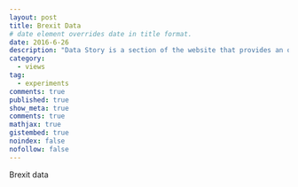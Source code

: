 ```yaml
---
layout: post
title: Brexit Data
# date element overrides date in title format.
date: 2016-6-26
description: "Data Story is a section of the website that provides an overview on a brilliant journalism project involving data. This time I talk about Confiscati Bene, an italian project collecting datasets of assets seized from the mafia."
category:
  - views
tag:
  - experiments
comments: true
published: true
show_meta: true
comments: true
mathjax: true
gistembed: true
noindex: false
nofollow: false
---
```


Brexit data

<!--more-->

<script src="https://ajax.googleapis.com/ajax/libs/jquery/1.8.2/jquery.min.js">
</script>

<script src="https://code.highcharts.com/highcharts.js">
</script>

<script src="https://code.highcharts.com/modules/exporting.js">
</script>

<div id="container" style="min-width: 310px; max-width: 800px; height: 400px; margin: 0 auto"></div>

<script type="text/javascript">

// Data gathered from http://populationpyramid.net/germany/2015/
    // Age categories

    var categories = ['0-4', '5-9', '10-14', '15-19',
            '20-24', '25-29', '30-34', '35-39', '40-44',
            '45-49', '50-54', '55-59', '60-64', '65-69',
            '70-74', '75-79', '80-84', '85-89', '90-94',
            '95-99', '100 + '];

        $('#container').highcharts({
            chart: {
                type: 'bar'
            },
            title: {
                text: 'Population pyramid for Germany, 2015'
            },
            subtitle: {
                text: 'Source: <a href="http://populationpyramid.net/germany/2015/">Population Pyramids of the World from 1950 to 2100</a>'
            },
            xAxis: [{
                categories: categories,
                reversed: false,
                labels: {
                    step: 1
                }
            }, { // mirror axis on right side
                opposite: true,
                reversed: false,
                categories: categories,
                linkedTo: 0,
                labels: {
                    step: 1
                }
            }],
            yAxis: {
                title: {
                    text: null
                },
                labels: {
                    formatter: function () {
                        return Math.abs(this.value) + '%';
                    }
                }
            },

            plotOptions: {
                series: {
                    stacking: 'normal'
                }
            },

            tooltip: {
                formatter: function () {
                    return '<b>' + this.series.name + ', age ' + this.point.category + '</b><br/>' +
                        'Population: ' + Highcharts.numberFormat(Math.abs(this.point.y), 0);
                }
            },

            series: [{
                name: 'Male',
                data: [-2.2, -2.2, -2.3, -2.5, -2.7, -3.1, -3.2,
                    -3.0, -3.2, -4.3, -4.4, -3.6, -3.1, -2.4,
                    -2.5, -2.3, -1.2, -0.6, -0.2, -0.0, -0.0]
            }, {
                name: 'Female',
                data: [2.1, 2.0, 2.2, 2.4, 2.6, 3.0, 3.1, 2.9,
                    3.1, 4.1, 4.3, 3.6, 3.4, 2.6, 2.9, 2.9,
                    1.8, 1.2, 0.6, 0.1, 0.0]
            }]
        });

</script>


